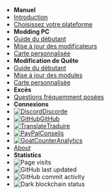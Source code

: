 - **Manuel**
- [Introduction](./)
- [Choisissez votre plateforme](choose-guide)
- **Modding PC**
- [Guide du débutant](pc-guide)
- [Mise à jour des modificateurs](pc-updating)
- [Carte personnalisée](pc-maploading)
- **Modification de Quête**
- [Guide du débutant](quest-guide)
- [Mise à jour des modules](quest-updating)
- [Carte personnalisée](quest-maploading)
- **Excès**
- [Questions fréquemment posées](faq)
- **Connexions**
- [![Discord](https://icongr.am/simple/discord.svg?colored&size=16)Discorde](https://discord.gg/b2MhDBAzTv)
- [![GitHub](https://icongr.am/simple/github.svg?color=808080&size=16)GitHub](https://github.com/burritosoftware/GorillaTag-Modding-Guide)
- [![Translate](https://icongr.am/material/translate.svg?color=808080&size=16)Traduire](https://crowdin.com/project/gorilla-tag-modding-guide)
- [![PayPal](https://icongr.am/simple/paypal.svg?color=808080&size=16)Conseils](https://streamelements.com/burritosoft/tip)
- [![GoatCounter](https://icongr.am/fontawesome/group.svg?color=808080&size=16)Analytics](https://burrito.goatcounter.com/)
- [About](about)
- **Statistics**
- ![Page visits](https://img.shields.io/badge/dynamic/json?label=visits&query=count_unique&color=blueviolet&url=https%3A%2F%2Fburrito.goatcounter.com%2Fcounter%2FTOTAL.json)
- ![GitHub last updated](https://img.shields.io/github/last-commit/burritosoftware/GorillaTag-Modding-Guide?label=last%20updated)
- ![GitHub commit activity](https://img.shields.io/github/commit-activity/m/burritosoftware/GorillaTag-Modding-Guide)
- ![Dark blockchain status](https://img.shields.io/badge/dark%20blockchain-enabled-red)